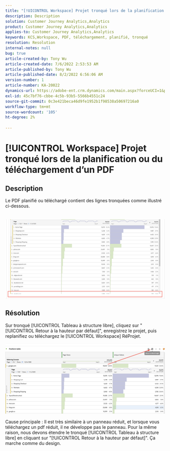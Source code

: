 ```yaml
---
title: "[!UICONTROL Workspace] Projet tronqué lors de la planification ou du téléchargement d’un PDF"
description: Description
solution: Customer Journey Analytics,Analytics
product: Customer Journey Analytics,Analytics
applies-to: Customer Journey Analytics,Analytics
keywords: KCS,Workspace, PDF, téléchargement, planifié, tronqué
resolution: Resolution
internal-notes: null
bug: true
article-created-by: Tony Wu
article-created-date: 7/6/2022 2:53:53 AM
article-published-by: Tony Wu
article-published-date: 8/2/2022 6:56:06 AM
version-number: 1
article-number: KA-20022
dynamics-url: https://adobe-ent.crm.dynamics.com/main.aspx?forceUCI=1&pagetype=entityrecord&etn=knowledgearticle&id=0a8bd2d7-d6fc-ec11-82e5-000d3a3b090d
exl-id: 45c7bf76-cbbe-4c5b-93b5-5566b4551c24
source-git-commit: 0c3e421beca46d9fe1952b1f98538a50697216a0
workflow-type: tm+mt
source-wordcount: '105'
ht-degree: 2%

---
```


# [!UICONTROL Workspace] Projet tronqué lors de la planification ou du téléchargement d’un PDF

## Description

Le PDF planifié ou téléchargé contient des lignes tronquées comme illustré ci-dessous.<br><br>
<br>![](assets/___140e6ba7-d7fc-ec11-82e5-000d3a3b090d___.png)

## Résolution


Sur tronqué [!UICONTROL Tableau à structure libre], cliquez sur &quot;[!UICONTROL Retour à la hauteur par défaut]&quot;, enregistrez le projet, puis replanifiez ou téléchargez le [!UICONTROL Workspace] RéProjet.

![](assets/e9fea250-d7fc-ec11-82e5-000d3a3b090d.png)

Cause principale : Il est très similaire à un panneau réduit, et lorsque vous téléchargez un pdf réduit, il ne développe pas le panneau.
Pour la même raison, nous devons étendre le tronqué [!UICONTROL Tableau à structure libre] en cliquant sur &quot;[!UICONTROL Retour à la hauteur par défaut]&quot;. Ça marche comme du design.
